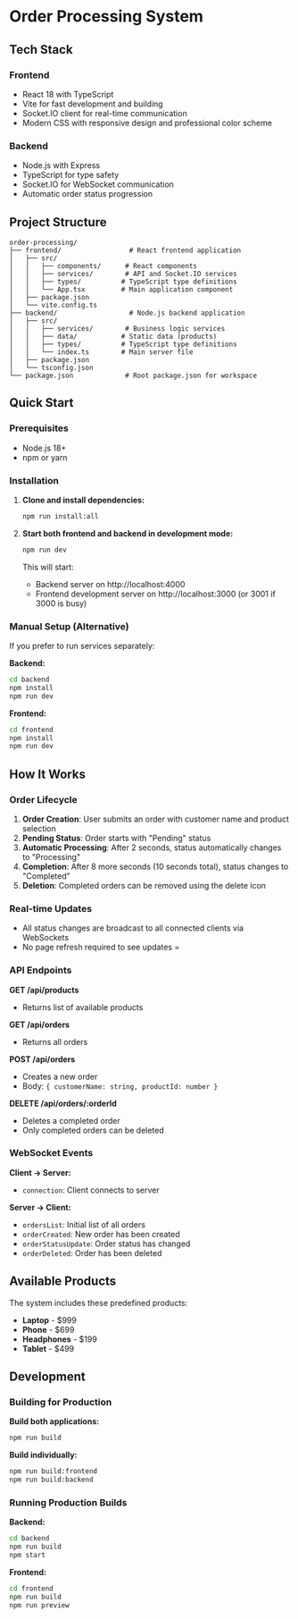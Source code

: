 # Order Processing System

## Tech Stack

### Frontend
- React 18 with TypeScript
- Vite for fast development and building
- Socket.IO client for real-time communication
- Modern CSS with responsive design and professional color scheme

### Backend
- Node.js with Express
- TypeScript for type safety
- Socket.IO for WebSocket communication
- Automatic order status progression

## Project Structure

```
order-processing/
├── frontend/                 # React frontend application
│   ├── src/
│   │   ├── components/      # React components
│   │   ├── services/        # API and Socket.IO services
│   │   ├── types/          # TypeScript type definitions
│   │   └── App.tsx         # Main application component
│   ├── package.json
│   └── vite.config.ts
├── backend/                  # Node.js backend application
│   ├── src/
│   │   ├── services/        # Business logic services
│   │   ├── data/           # Static data (products)
│   │   ├── types/          # TypeScript type definitions
│   │   └── index.ts        # Main server file
│   ├── package.json
│   └── tsconfig.json
└── package.json             # Root package.json for workspace
```

## Quick Start

### Prerequisites
- Node.js 18+ 
- npm or yarn

### Installation

1. **Clone and install dependencies:**
   ```bash
   npm run install:all
   ```

2. **Start both frontend and backend in development mode:**
   ```bash
   npm run dev
   ```

   This will start:
   - Backend server on http://localhost:4000
   - Frontend development server on http://localhost:3000 (or 3001 if 3000 is busy)

### Manual Setup (Alternative)

If you prefer to run services separately:

**Backend:**
```bash
cd backend
npm install
npm run dev
```

**Frontend:**
```bash
cd frontend
npm install
npm run dev
```

## How It Works

### Order Lifecycle
1. **Order Creation**: User submits an order with customer name and product selection
2. **Pending Status**: Order starts with "Pending" status
3. **Automatic Processing**: After 2 seconds, status automatically changes to "Processing"
4. **Completion**: After 8 more seconds (10 seconds total), status changes to "Completed"
5. **Deletion**: Completed orders can be removed using the delete icon

### Real-time Updates
- All status changes are broadcast to all connected clients via WebSockets
- No page refresh required to see updates
=

### API Endpoints

**GET /api/products**
- Returns list of available products

**GET /api/orders**
- Returns all orders

**POST /api/orders**
- Creates a new order
- Body: `{ customerName: string, productId: number }`

**DELETE /api/orders/:orderId**
- Deletes a completed order
- Only completed orders can be deleted

### WebSocket Events

**Client → Server:**
- `connection`: Client connects to server

**Server → Client:**
- `ordersList`: Initial list of all orders
- `orderCreated`: New order has been created
- `orderStatusUpdate`: Order status has changed
- `orderDeleted`: Order has been deleted

## Available Products

The system includes these predefined products:
- **Laptop** - $999
- **Phone** - $699
- **Headphones** - $199
- **Tablet** - $499



## Development

### Building for Production

**Build both applications:**
```bash
npm run build
```

**Build individually:**
```bash
npm run build:frontend
npm run build:backend
```

### Running Production Builds

**Backend:**
```bash
cd backend
npm run build
npm start
```

**Frontend:**
```bash
cd frontend
npm run build
npm run preview
```
